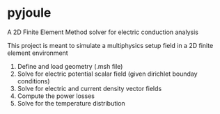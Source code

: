 # pyjoule
A 2D Finite Element Method solver for electric conduction analysis

This project is meant to simulate a multiphysics setup field in a 2D finite element environment

1) Define and load geometry (.msh file)
2) Solve for electric potential scalar field (given dirichlet bounday conditions)
3) Solve for electric and current density vector fields
4) Compute the power losses
5) Solve for the temperature distribution

